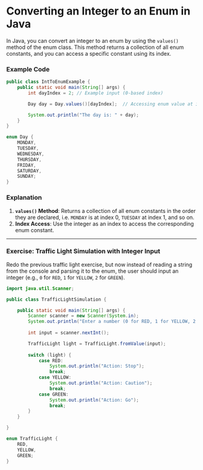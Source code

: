 # Converting an Integer to an Enum in Java

In Java, you can convert an integer to an enum by using the `values()` method of the enum class. This method returns a collection of all enum constants, and you can access a specific constant using its index.

### Example Code
```java
public class IntToEnumExample {
    public static void main(String[] args) {
        int dayIndex = 2; // Example input (0-based index)

        Day day = Day.values()[dayIndex];  // Accessing enum value at index 2 (WEDNESDAY)

        System.out.println("The day is: " + day);
    }
}

enum Day {
    MONDAY,
    TUESDAY,
    WEDNESDAY,
    THURSDAY,
    FRIDAY,
    SATURDAY,
    SUNDAY;
}
```

### Explanation
1. **`values()` Method**: Returns a collection of all enum constants in the order they are declared, i.e. `MONDAY` is at index 0, `TUESDAY` at index 1, and so on.
2. **Index Access**: Use the integer as an index to access the corresponding enum constant.

---

### Exercise: Traffic Light Simulation with Integer Input
Redo the previous traffic light exercise, but now instead of reading a string from the console and parsing it to the enum, the user should input an integer (e.g., `0` for `RED`, `1` for `YELLOW`, `2` for `GREEN`).


<hint title="Solution">

```java
import java.util.Scanner;

public class TrafficLightSimulation {

    public static void main(String[] args) {
        Scanner scanner = new Scanner(System.in);
        System.out.println("Enter a number (0 for RED, 1 for YELLOW, 2 for GREEN):");
        
        int input = scanner.nextInt();

        TrafficLight light = TrafficLight.fromValue(input);
        
        switch (light) {
            case RED:
                System.out.println("Action: Stop");
                break;
            case YELLOW:
                System.out.println("Action: Caution");
                break;
            case GREEN:
                System.out.println("Action: Go");
                break;
        }
    }

}

enum TrafficLight {
    RED,
    YELLOW,
    GREEN;
}
```

</hint>